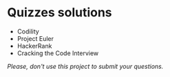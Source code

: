 # Quizzes solutions 

 - Codility 
 - Project Euler
 - HackerRank
 - Cracking the Code Interview

*Please, don't use this project to submit your questions.*
